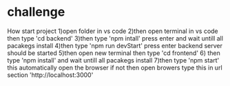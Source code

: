 # challenge
 How start project
 1)open folder in vs code
 2)then open terminal in vs code then type  'cd backend' 
 3)then type 'npm intall' press enter and wait untill all pacakegs install 
 4)then type  'npm run devStart'  press enter backend server should be started
 5)then open new terminal then type 'cd frontend'
 6) then type 'npm install' and wait untill all pacakegs install
 7)then type 'npm start' this automatically open the browser if not then open browers type this in url section 'http://localhost:3000'

